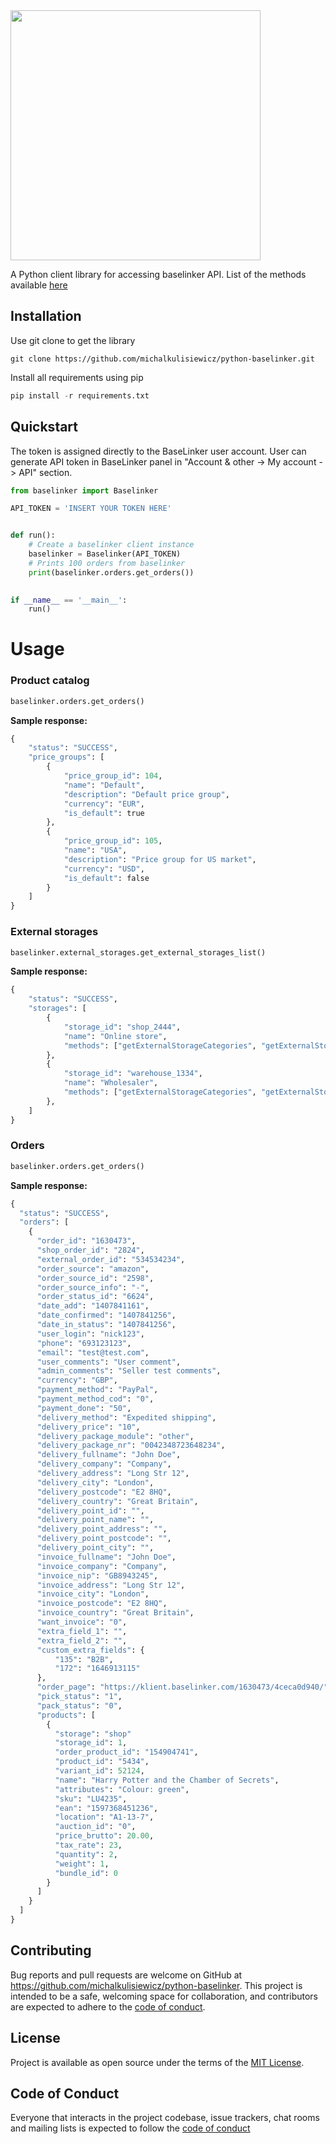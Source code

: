 <img src="https://1.bp.blogspot.com/-a4AnsxS6-XQ/Xj6aIKumFpI/AAAAAAAAAEU/HCXJkmVPcy8FwpDag5-Fw_8KKFLTrxs-QCLcBGAsYHQ/s1600/baselinker.jpg" width="400"/>

A Python client library for accessing baselinker API.
List of the methods available [here](https://api.baselinker.com/)

## Installation
Use git clone to get the library
```
git clone https://github.com/michalkulisiewicz/python-baselinker.git
```
Install all requirements using pip
```python
pip install -r requirements.txt
```

## Quickstart
The token is assigned directly to the BaseLinker user account. User can generate API token in BaseLinker panel in "Account & other -> My account -> API" section.

```python
from baselinker import Baselinker

API_TOKEN = 'INSERT YOUR TOKEN HERE'


def run():
    # Create a baselinker client instance
    baselinker = Baselinker(API_TOKEN)
    # Prints 100 orders from baselinker
    print(baselinker.orders.get_orders())

    
if __name__ == '__main__':
    run()
```

# Usage
### Product catalog
```python
baselinker.orders.get_orders()
```
**Sample response:**
```python
{
    "status": "SUCCESS",
    "price_groups": [
        {
            "price_group_id": 104,
            "name": "Default",
            "description": "Default price group",
            "currency": "EUR",
            "is_default": true
        },
        {
            "price_group_id": 105,
            "name": "USA",
            "description": "Price group for US market",
            "currency": "USD",
            "is_default": false
        }
    ]
}
```

### External storages
```python
baselinker.external_storages.get_external_storages_list()
```
**Sample response:**
```python
{
    "status": "SUCCESS",
    "storages": [
        {
            "storage_id": "shop_2444",
            "name": "Online store",
            "methods": ["getExternalStorageCategories", "getExternalStorageProductsData", "getExternalStorageProductsList", "getExternalStorageProductsPrices", "getExternalStorageProductsQuantity", "updateExternalStorageProductsQuantity"]
        },
        {
            "storage_id": "warehouse_1334",
            "name": "Wholesaler",
            "methods": ["getExternalStorageCategories", "getExternalStorageProductsData", "getExternalStorageProductsList", "getExternalStorageProductsPrices", "getExternalStorageProductsQuantity"]
        },
    ]
}
```

### Orders
```python
baselinker.orders.get_orders()
```
**Sample response:**
```python
{
  "status": "SUCCESS",
  "orders": [
    {
      "order_id": "1630473",
      "shop_order_id": "2824",
      "external_order_id": "534534234",
      "order_source": "amazon",
      "order_source_id": "2598",
      "order_source_info": "-",
      "order_status_id": "6624",
      "date_add": "1407841161",
      "date_confirmed": "1407841256",
      "date_in_status": "1407841256",
      "user_login": "nick123",
      "phone": "693123123",
      "email": "test@test.com",
      "user_comments": "User comment",
      "admin_comments": "Seller test comments",
      "currency": "GBP",
      "payment_method": "PayPal",
      "payment_method_cod": "0",
      "payment_done": "50",
      "delivery_method": "Expedited shipping",
      "delivery_price": "10",
      "delivery_package_module": "other",
      "delivery_package_nr": "0042348723648234",
      "delivery_fullname": "John Doe",
      "delivery_company": "Company",
      "delivery_address": "Long Str 12",
      "delivery_city": "London",
      "delivery_postcode": "E2 8HQ",
      "delivery_country": "Great Britain",
      "delivery_point_id": "",
      "delivery_point_name": "",
      "delivery_point_address": "",
      "delivery_point_postcode": "",
      "delivery_point_city": "",
      "invoice_fullname": "John Doe",
      "invoice_company": "Company",
      "invoice_nip": "GB8943245",
      "invoice_address": "Long Str 12",
      "invoice_city": "London",
      "invoice_postcode": "E2 8HQ",
      "invoice_country": "Great Britain",
      "want_invoice": "0",
      "extra_field_1": "",
      "extra_field_2": "",
      "custom_extra_fields": {
          "135": "B2B",
          "172": "1646913115"
      },
      "order_page": "https://klient.baselinker.com/1630473/4ceca0d940/",
      "pick_status": "1",
      "pack_status": "0",
      "products": [
        {
          "storage": "shop"
          "storage_id": 1,
          "order_product_id": "154904741",
          "product_id": "5434",
          "variant_id": 52124,
          "name": "Harry Potter and the Chamber of Secrets",
          "attributes": "Colour: green",
          "sku": "LU4235",
          "ean": "1597368451236",
          "location": "A1-13-7",
          "auction_id": "0",
          "price_brutto": 20.00,
          "tax_rate": 23,
          "quantity": 2,
          "weight": 1,
          "bundle_id": 0
        }
      ]
    }
  ]
}
```

## Contributing

Bug reports and pull requests are welcome on GitHub at https://github.com/michalkulisiewicz/python-baselinker. This project is intended to be a safe, welcoming space for collaboration, and contributors are expected to adhere to the [code of conduct](https://github.com/michalkulisiewicz/python-baselinker/blob/master/CODE_OF_CONDUCT.md).

## License

Project is available as open source under the terms of the [MIT License](https://opensource.org/licenses/MIT).

## Code of Conduct

Everyone that interacts in the project codebase, issue trackers, chat rooms and mailing lists is expected to follow the [code of conduct](https://github.com/michalkulisiewicz/python-baselinker/blob/master/CODE_OF_CONDUCT.md)
